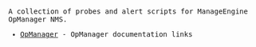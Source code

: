 <tt>
A collection of probes and alert scripts for ManageEngine OpManager NMS. 
<p/>

 * [OpManager](doc/ManageEngine.md) - OpManager documentation links

</tt>